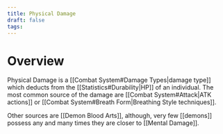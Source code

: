```yaml
---
title: Physical Damage
draft: false
tags:
---
```


# Overview
Physical Damage is a [[Combat System#Damage Types|damage type]] which deducts from the [[Statistics#Durability|HP]] of an individual. The most common source of the damage are [[Combat System#Attack|ATK actions]] or [[Combat System#Breath Form|Breathing Style techniques]].

Other sources are [[Demon Blood Arts]], although, very few [[demons]] possess any and many times they are closer to [[Mental Damage]].